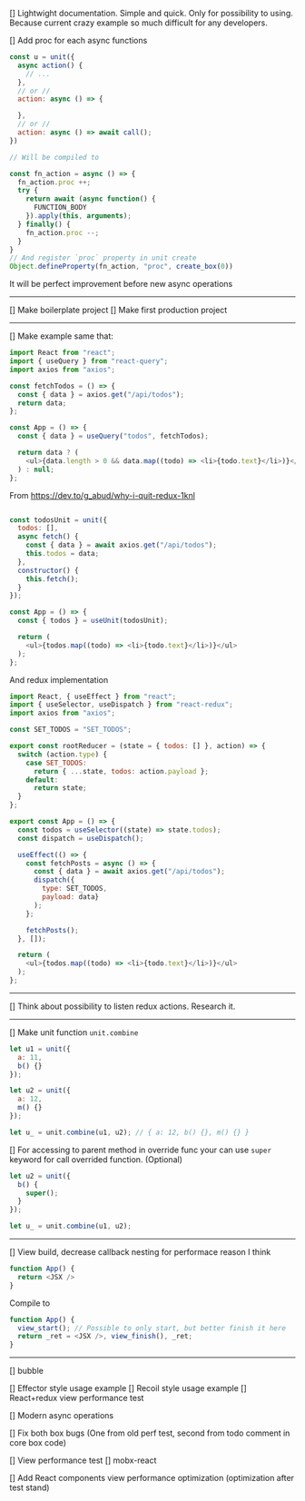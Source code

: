 [] Lightwight documentation.
  Simple and quick.
  Only for possibility to using.
  Because current crazy example so much difficult for any developers.

[] Add proc for each async functions

```javascript
const u = unit({
  async action() {
    // ...
  },
  // or //
  action: async () => {

  },
  // or //
  action: async () => await call();
})

// Will be compiled to

const fn_action = async () => {
  fn_action.proc ++;
  try {
    return await (async function() {
      FUNCTION_BODY
    }).apply(this, arguments);
  } finally() {
    fn_action.proc --;
  }
}
// And register `proc` property in unit create
Object.defineProperty(fn_action, "proc", create_box(0))

```

It will be perfect improvement before new async operations

---
[] Make boilerplate project
[] Make first production project

---
[] Make example same that:

```javascript
import React from "react";
import { useQuery } from "react-query";
import axios from "axios";

const fetchTodos = () => {
  const { data } = axios.get("/api/todos");
  return data;
};

const App = () => {
  const { data } = useQuery("todos", fetchTodos);

  return data ? (
    <ul>{data.length > 0 && data.map((todo) => <li>{todo.text}</li>)}</ul>
  ) : null;
};
```
From https://dev.to/g_abud/why-i-quit-redux-1knl

```javascript

const todosUnit = unit({
  todos: [],
  async fetch() {
    const { data } = await axios.get("/api/todos");
    this.todos = data;
  },
  constructor() {
    this.fetch();
  }
});

const App = () => {
  const { todos } = useUnit(todosUnit);

  return (
    <ul>{todos.map((todo) => <li>{todo.text}</li>)}</ul>
  );
};

```

And redux implementation

```javascript
import React, { useEffect } from "react";
import { useSelector, useDispatch } from "react-redux";
import axios from "axios";

const SET_TODOS = "SET_TODOS";

export const rootReducer = (state = { todos: [] }, action) => {
  switch (action.type) {
    case SET_TODOS:
      return { ...state, todos: action.payload };
    default:
      return state;
  }
};

export const App = () => {
  const todos = useSelector((state) => state.todos);
  const dispatch = useDispatch();

  useEffect(() => {
    const fetchPosts = async () => {
      const { data } = await axios.get("/api/todos");
      dispatch({
        type: SET_TODOS,
        payload: data}
      );
    };

    fetchPosts();
  }, []);

  return (
    <ul>{todos.map((todo) => <li>{todo.text}</li>)}</ul>
  );
};
```

---
[] Think about possibility to listen redux actions. Research it.

---
[] Make unit function `unit.combine`

```javascript
let u1 = unit({
  a: 11,
  b() {}
});

let u2 = unit({
  a: 12,
  m() {}
});

let u_ = unit.combine(u1, u2); // { a: 12, b() {}, m() {} }
```

[] For accessing to parent method in override func
  your can use `super` keyword for call overrided function. (Optional)

```javascript
let u2 = unit({
  b() {
    super();
  }
});

let u_ = unit.combine(u1, u2);
```

---
[] View build, decrease callback nesting for performace reason I think

```javascript
function App() {
  return <JSX />
}
```

Compile to

```javascript
function App() {
  view_start(); // Possible to only start, but better finish it here
  return _ret = <JSX />, view_finish(), _ret;
}
```

---
[] bubble

[] Effector style usage example
[] Recoil style usage example
[] React+redux view performance test

[] Modern async operations

[] Fix both box bugs
  (One from old perf test, second from todo comment in core box code)

[] View performance test
    [] mobx-react

[] Add React components view performance optimization
  (optimization after test stand)
